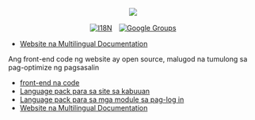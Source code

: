 <p align="center"><a href="https://wac.tax"><img src="https://cdn.jsdelivr.net/gh/wactax/img/logo.svg"/></a></p><p align="center"><a href="https://github.com/wactax/wac.tax/blob/main/doc/README.md#readme"><img alt="I18N" src="https://cdn.jsdelivr.net/gh/wactax/img/t.svg"/></a>　<a href="https://groups.google.com/u/2/g/wactax"><img alt="Google Groups" src="https://cdn.jsdelivr.net/gh/wactax/img/g-groups.svg"/></a></p>

* [Website na Multilingual Documentation](https://github.com/xxai-doc)

Ang front-end code ng website ay open source, malugod na tumulong sa pag-optimize ng pagsasalin

* [front-end na code](https://github.com/xxai-art/web)
* [Language pack para sa site sa kabuuan](https://github.com/xxai-art/web/tree/main/i18n)
* [Language pack para sa mga module sa pag-log in](https://github.com/wacpkg/user/tree/main/ui.i18n)
* [Website na Multilingual Documentation](https://github.com/xxai-doc)
